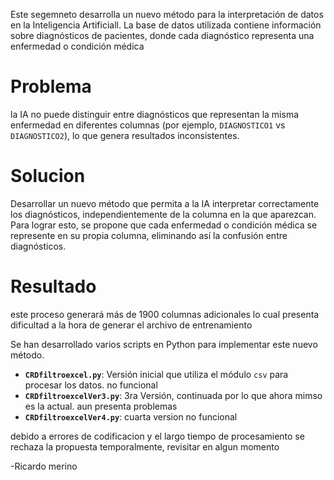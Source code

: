Este segemneto desarrolla un nuevo método para la interpretación de datos en la Inteligencia Artificiall.
La base de datos
utilizada contiene información sobre diagnósticos de pacientes, donde cada diagnóstico representa una 
enfermedad o condición médica

# Problema

la IA no puede distinguir entre diagnósticos 
que representan la misma enfermedad en diferentes columnas (por ejemplo, `DIAGNOSTICO1` vs `DIAGNOSTICO2`), 
lo que genera resultados inconsistentes.

# Solucion

Desarrollar un nuevo método que permita a la IA interpretar correctamente los diagnósticos, 
independientemente de la columna en la que aparezcan. Para lograr esto, se propone
que cada enfermedad o condición médica se represente en su propia columna, 
eliminando así la confusión entre diagnósticos.

# Resultado

este proceso generará más de 1900 columnas adicionales lo cual presenta dificultad a la hora de generar el 
archivo de entrenamiento

Se han desarrollado varios scripts en Python para implementar este nuevo método. 

- **`CRDfiltroexcel.py`**: Versión inicial que utiliza el módulo `csv` para procesar los datos. no funcional
- **`CRDfiltroexcelVer3.py`**: 3ra Versión, continuada por lo que ahora mimso es la actual. aun presenta problemas
- **`CRDfiltroexcelVer4.py`**: cuarta version no funcional

debido a errores de codificacion y el largo tiempo de procesamiento se rechaza la propuesta temporalmente,
revisitar en algun momento

-Ricardo merino